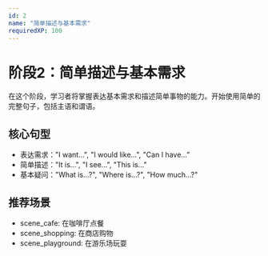```yaml
---
id: 2
name: "简单描述与基本需求"
requiredXP: 100
---
```


# 阶段2：简单描述与基本需求

在这个阶段，学习者将掌握表达基本需求和描述简单事物的能力。开始使用简单的完整句子，包括主语和谓语。

## 核心句型
- 表达需求："I want...", "I would like...", "Can I have..."
- 简单描述："It is...", "I see...", "This is..."
- 基本疑问："What is...?", "Where is...?", "How much...?"

## 推荐场景
- scene_cafe: 在咖啡厅点餐
- scene_shopping: 在商店购物
- scene_playground: 在游乐场玩耍 